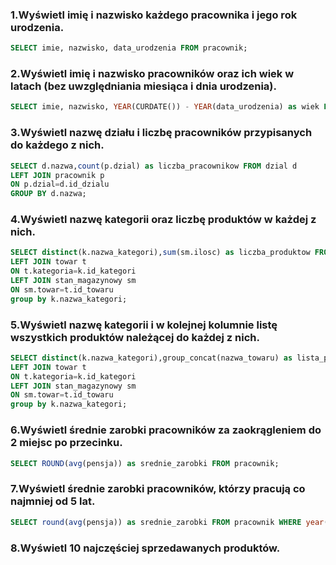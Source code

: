 ### 1.Wyświetl imię i nazwisko każdego pracownika i jego rok urodzenia.

```sql
SELECT imie, nazwisko, data_urodzenia FROM pracownik;
```

### 2.Wyświetl imię i nazwisko pracowników oraz ich wiek w latach (bez uwzględniania miesiąca i dnia urodzenia).

```sql
SELECT imie, nazwisko, YEAR(CURDATE()) - YEAR(data_urodzenia) as wiek FROM pracownik;
```

### 3.Wyświetl nazwę działu i liczbę pracowników przypisanych do każdego z nich.

```sql
SELECT d.nazwa,count(p.dzial) as liczba_pracownikow FROM dzial d
LEFT JOIN pracownik p
ON p.dzial=d.id_dzialu
GROUP BY d.nazwa;
```

### 4.Wyświetl nazwę kategorii oraz liczbę produktów w każdej z nich.

```sql
SELECT distinct(k.nazwa_kategori),sum(sm.ilosc) as liczba_produktow FROM kategoria k 
LEFT JOIN towar t
ON t.kategoria=k.id_kategori
LEFT JOIN stan_magazynowy sm
ON sm.towar=t.id_towaru
group by k.nazwa_kategori;
```
### 5.Wyświetl nazwę kategorii i w kolejnej kolumnie listę wszystkich produktów należącej do każdej z nich.

```sql
SELECT distinct(k.nazwa_kategori),group_concat(nazwa_towaru) as lista_produktow FROM kategoria k 
LEFT JOIN towar t
ON t.kategoria=k.id_kategori
LEFT JOIN stan_magazynowy sm
ON sm.towar=t.id_towaru
group by k.nazwa_kategori;
```

### 6.Wyświetl średnie zarobki pracowników za zaokrągleniem do 2 miejsc po przecinku.
```sql
SELECT ROUND(avg(pensja)) as srednie_zarobki FROM pracownik;
```

### 7.Wyświetl średnie zarobki pracowników, którzy pracują co najmniej od 5 lat.

```sql
SELECT round(avg(pensja)) as srednie_zarobki FROM pracownik WHERE year(curdate()) - year(data_zatrudnienia) > 5;
```

### 8.Wyświetl 10 najczęściej sprzedawanych produktów.

```sql

```
